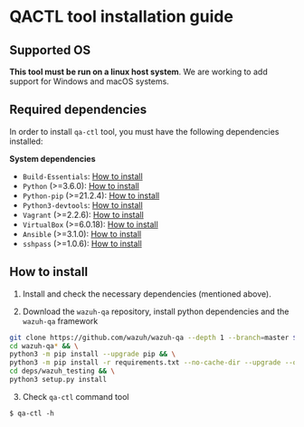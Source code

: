# QACTL tool installation guide

## Supported OS

**This tool must be run on a linux host system**. We are working to add support for Windows and macOS systems.


## Required dependencies

In order to install `qa-ctl` tool, you must have the following dependencies installed:

**System dependencies**

- `Build-Essentials`: [How to install](https://howtoprogram.xyz/2016/06/28/install-build-essentials-for-centos-rhel-and-ubuntu/)
- `Python` (>=3.6.0): [How to install](https://docs.python-guide.org/starting/install3/linux/)
- `Python-pip` (>=21.2.4): [How to install](https://www.tecmint.com/install-pip-in-linux/)
- `Python3-devtools`: [How to install](https://py-generic-project.readthedocs.io/en/latest/installing.html)
- `Vagrant` (>=2.2.6): [How to install](https://www.vagrantup.com/docs/installation)
- `VirtualBox` (>=6.0.18): [How to install](https://www.virtualbox.org/wiki/Linux_Downloads)
- `Ansible` (>=3.1.0): [How to install](https://docs.ansible.com/ansible/latest/installation_guide/intro_installation.html)
- `sshpass` (>=1.0.6): [How to install](https://www.tecmint.com/sshpass-non-interactive-ssh-login-shell-script-ssh-password/)


## How to install

1. Install and check the necessary dependencies (mentioned above).

2. Download the `wazuh-qa` repository, install python dependencies and the `wazuh-qa` framework

```bash
git clone https://github.com/wazuh/wazuh-qa --depth 1 --branch=master $(pwd)/wazuh-qa && \
cd wazuh-qa* && \
python3 -m pip install --upgrade pip && \
python3 -m pip install -r requirements.txt --no-cache-dir --upgrade --only-binary=:cryptography,grpcio: --ignore-installed && \
cd deps/wazuh_testing && \
python3 setup.py install
```

3. Check `qa-ctl` command tool

```
$ qa-ctl -h
```
